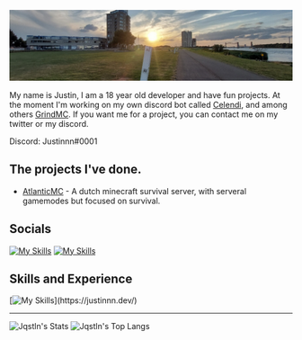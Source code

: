 ![coding](coding.png)

My name is Justin, I am a 18 year old developer and have fun projects. At the moment I'm working on my own discord bot called [Celendi](https://github.com/Celendi), and among others [GrindMC](https://github.com/GrindMC). If you want me for a project, you can contact me on my twitter or my discord. 

Discord: Justinnn#0001

## The projects I've done.

- [AtlanticMC](https://atlanticmc.nl/) - A dutch minecraft survival server, with serveral gamemodes but focused on survival.

## Socials
[![My Skills](https://skillicons.dev/icons?i=twitter)](https://twitter.com/Jqstln)
[![My Skills](https://skillicons.dev/icons?i=discord)](https://discord.gg/apBEjDWFjw)

## Skills and Experience
[![My Skills](https://skillicons.dev/icons?i=html,css,js,java,php,mysql,)](https://justinnn.dev/)

***
![Jqstln's Stats](https://github-readme-stats.vercel.app/api?username=Jqstln&show_icons=true&count_private=true&theme=gruvbox)
![Jqstln's Top Langs](https://github-readme-stats.vercel.app/api/top-langs/?username=Jqstln&layout=compact&theme=gruvbox)
